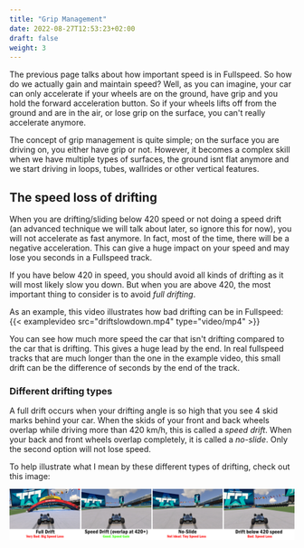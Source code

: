 ```yaml
---
title: "Grip Management"
date: 2022-08-27T12:53:23+02:00
draft: false
weight: 3
---
```


The previous page talks about how important speed is in Fullspeed. So how do we actually gain and maintain speed? Well, as you can imagine, your car can only accelerate if your wheels are on
the ground, have grip and you hold the forward acceleration button. So if your wheels lifts off from the ground and are in the air, or lose grip on the surface, you can't really accelerate anymore.

The concept of grip management is quite simple; on the surface you are driving on, you either have grip or not. However, it becomes a complex skill when we have multiple types of surfaces, the ground isnt flat anymore and we start driving in loops, tubes, wallrides or other vertical features.

## The speed loss of drifting
When you are drifting/sliding below 420 speed or not doing a speed drift (an advanced technique we will talk about later, so ignore this for now), you will not accelerate as fast anymore. In fact, most of the time, there will be a negative acceleration. This can give a huge impact on your speed and may lose you seconds in a Fullspeed track.

If you have below 420 in speed, you should avoid all kinds of drifting as it will most likely slow you down. But when you are above 420, the most important thing to consider is to avoid *full drifting*.

As an example, this video illustrates how bad drifting can be in Fullspeed:
{{< examplevideo src="driftslowdown.mp4" type="video/mp4" >}}

You can see how much more speed the car that isn't drifting compared to the car that is drifting. This gives a huge lead by the end. In real fullspeed tracks that are much longer than the one in the example video, this small drift can be the difference of seconds by the end of the track.

### Different drifting types
A full drift occurs when your drifting angle is so high that you see 4 skid marks behind your car. When the skids of your front and back wheels overlap while driving more than 420 km/h, this is called a *speed drift*. When your back and front wheels overlap completely, it is called a *no-slide*. Only the second option will not lose speed.

To help illustrate what I mean by these different types of drifting, check out this image:

![Drift Types](drift_types.png)

